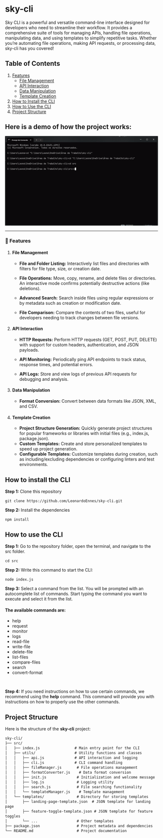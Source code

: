 # sky-cli
Sky CLI is a powerful and versatile command-line interface designed for developers who need to streamline their workflow. It provides a comprehensive suite of tools for managing APIs, handling file operations, manipulating data, and using templates to simplify repetitive tasks. Whether you’re automating file operations, making API requests, or processing data, sky-cli has you covered!

## Table of Contents
1. [Features](#-features)
    - [File Management](#file-management)
    - [API Interaction](#api-interaction)
    - [Data Manipulation](#data-manipulation)
    - [Template Creation](#template-creation)
2. [How to Install the CLI](#how-to-install-the-cli)
3. [How to Use the CLI](#how-to-use-the-cli)
4. [Project Structure](#project-structure)

## Here is a demo of how the project works:

![Demo](./assets/demo.gif)

---
### 🚀 Features
1. #### File Management
    - **File and Folder Listing:** Interactively list files and directories with filters for file type, size, or creation date.

    - **File Operations:** Move, copy, rename, and delete files or directories. An interactive mode confirms potentially destructive actions (like deletions).

    - **Advanced Search:** Search inside files using regular expressions or by metadata such as creation or modification date.
    
    - **File Comparison:** Compare the contents of two files, useful for developers needing to track changes between file versions.

2. #### API Interaction
    - **HTTP Requests:** Perform HTTP requests (GET, POST, PUT, DELETE) with support for custom headers, authentication, and JSON payloads.

    - **API Monitoring:** Periodically ping API endpoints to track status, response times, and potential errors.

    - **API Logs:** Store and view logs of previous API requests for debugging and analysis.

3. #### Data Manipulation
    - **Format Conversion:** Convert between data formats like JSON, XML, and CSV.

4. #### Template Creation
    - **Project Structure Generation:** Quickly generate project structures for popular frameworks or libraries with initial files (e.g., index.js, package.json).
    - **Custom Templates:** Create and store personalized templates to speed up project generation.
    - **Configurable Templates:** Customize templates during creation, such as including/excluding dependencies or configuring linters and test environments.

## How to install the CLI
**Step 1:** Clone this repository
```
git clone https://github.com/LeonardoEnnes/sky-cli.git
```

**Step 2:** Install the dependencies
```
npm install
```

## How to use the CLI

**Step 1:** Go to the repository folder, open the terminal, and navigate to the src folder.
```
cd src
```

**Step 2:** Write this command to start the CLI:
```
node index.js
```

**Step 3:** Select a command from the list. You will be prompted with an autocomplete list of commands. Start typing the command you want to execute and select it from the list. <br> 

#### The available commands are:
- help
- request
- monitor
- logs
- read-file
- write-file
- delete-file
- list-files
- compare-files
- search
- convert-format

<br>

**Step 4:** If you need instructions on how to use certain commands, we recommend using the **help** command. This command will provide you with instructions on how to properly use the other commands.

## Project Structure
Here is the structure of the **sky-cli** project:

```
sky-cli/
├── src/
│   ├── index.js                # Main entry point for the CLI
│   ├── utils/                  # Utility functions and classes
│   │   ├── api.js              # API interaction and logging
│   │   ├── cli.js              # CLI command handling
│   │   ├── fileManager.js       # File operations management
│   │   ├── formatConverter.js    # Data format conversion
│   │   ├── init.js              # Initialization and welcome message
│   │   ├── log.js               # Logging utility
│   │   ├── search.js            # File searching functionality
│   │   └── templateManager.js    # Template management
│   └── templates/               # Directory for storing templates
│       ├── landing-page-template.json  # JSON template for landing page
│       ├── feature-toggle-template.json # JSON template for feature toggles
│       └── ...                  # Other templates
├── package.json                 # Project metadata and dependencies
└── README.md                    # Project documentation
```

